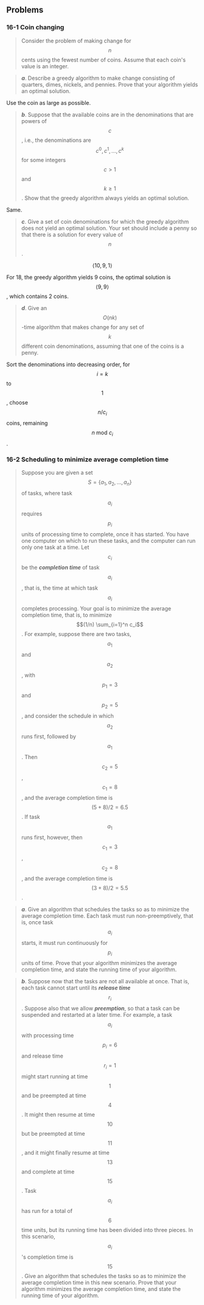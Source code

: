 ## Problems

### 16-1 Coin changing

> Consider the problem of making change for $$n$$ cents using the fewest number of coins. Assume that each coin's value is an integer.

> __*a*__. Describe a greedy algorithm to make change consisting of quarters, dimes, nickels, and pennies. Prove that your algorithm yields an optimal solution.

Use the coin as large as possible.

> __*b*__. Suppose that the available coins are in the denominations that are powers of $$c$$, i.e., the denominations are $$c^0, c^1, \dots, c^k$$ for some integers $$c > 1$$ and $$k \ge 1$$. Show that the greedy algorithm always yields an optimal solution.

Same.

> __*c*__. Give a set of coin denominations for which the greedy algorithm does not yield an optimal solution. Your set should include a penny so that there is a solution for every value of $$n$$.

$$\langle 10, 9, 1 \rangle$$

For 18, the greedy algorithm yields 9 coins, the optimal solution is $$\langle 9,9 \rangle$$, which contains 2 coins.

> __*d*__. Give an $$O(nk)$$-time algorithm that makes change for any set of $$k$$ different coin denominations, assuming that one of the coins is a penny.

Sort the denominations into decreasing order, for $$i=k$$ to $$1$$, choose $$n / c_i$$ coins, remaining $$n~\text{mod}~c_i$$.

### 16-2 Scheduling to minimize average completion time

> Suppose you are given a set $$S = \{a_1, a_2, \dots, a_n\}$$ of tasks, where task $$a_i$$ requires $$p_i$$ units of processing time to complete, once it has started. You have one computer on which to run these tasks, and the computer can run only one task at a time. Let $$c_i$$ be the __*completion time*__ of task $$a_i$$ , that is, the time at which task $$a_i$$ completes processing. Your goal is to minimize the average completion time, that is, to minimize $$(1/n) \sum_{i=1}^n c_i$$. For example, suppose there are two tasks, $$a_1$$ and $$a_2$$, with $$p_1 = 3$$ and $$p_2 = 5$$, and consider the schedule in which $$a_2$$ runs first, followed by $$a_1$$. Then $$c_2 = 5$$, $$c_1 = 8$$, and the average completion time is $$(5 + 8)/2 = 6.5$$. If task $$a_1$$ runs first, however, then $$c_1 = 3$$, $$c_2 = 8$$, and the average completion time is $$(3 + 8)/2 = 5.5$$.

> __*a*__. Give an algorithm that schedules the tasks so as to minimize the average completion time. Each task must run non-preemptively, that is, once task $$a_i$$ starts, it must run continuously for $$p_i$$ units of time. Prove that your algorithm minimizes the average completion time, and state the running time of your algorithm.

> __*b*__. Suppose now that the tasks are not all available at once. That is, each task cannot start until its __*release time*__ $$r_i$$ . Suppose also that we allow __*preemption*__, so that a task can be suspended and restarted at a later time. For example, a task $$a_i$$ with processing time $$p_i = 6$$ and release time $$r_i = 1$$ might start running at time $$1$$ and be preempted at time $$4$$. It might then resume at time $$10$$ but be preempted at time $$11$$, and it might finally resume at time $$13$$ and complete at time $$15$$. Task $$a_i$$ has run for a total of $$6$$ time units, but its running time has been divided into three pieces. In this scenario, $$a_i$$'s completion time is $$15$$. Give an algorithm that schedules the tasks so as to minimize the average completion time in this new scenario. Prove that your algorithm minimizes the average completion time, and state the running time of your algorithm.

